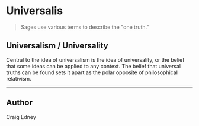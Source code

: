 # Universalis

> Sages use various terms to describe the "one truth."

## Universalism / Universality

Central to the idea of universalism is the idea of universality, or the belief that some ideas can be applied to any context. The belief that universal truths can be found sets it apart as the polar opposite of philosophical relativism.

---
## Author

Craig Edney